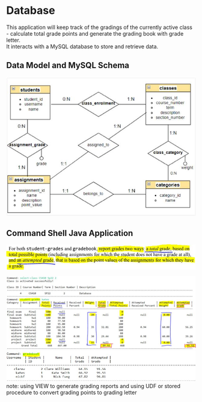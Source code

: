 # Database
This application will keep track of the gradings of the currently active class - calculate total grade points and generate the grading book with grade letter. <br>
It interacts with a MySQL database to store and retrieve data.

## Data Model and MySQL Schema
![](https://github.com/shuai-yang/Database/blob/main/images/ermodel.JPG)
## Command Shell Java Application
![](https://github.com/shuai-yang/Database/blob/main/images/gradeCalculation.JPG)

![](https://github.com/shuai-yang/Database/blob/main/images/student-grades.JPG)
![](https://github.com/shuai-yang/Database/blob/main/images/gradebook.JPG)<br>
note: using VIEW to generate grading reports and using UDF or stored procedure to convert grading points to grading letter
